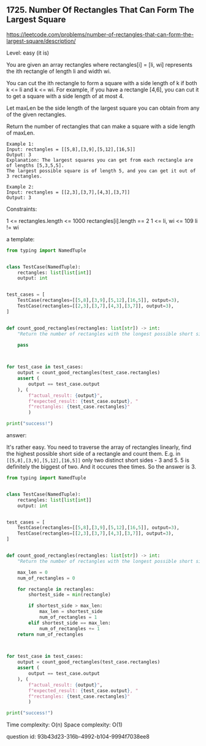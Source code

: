 ## 1725. Number Of Rectangles That Can Form The Largest Square

https://leetcode.com/problems/number-of-rectangles-that-can-form-the-largest-square/description/

Level: easy (it is)

You are given an array rectangles where rectangles[i] = [li, wi] represents the ith rectangle of length li and width wi.

You can cut the ith rectangle to form a square with a side length of k if both k <= li and k <= wi. 
For example, if you have a rectangle [4,6], you can cut it to get a square with a side length of at most 4.

Let maxLen be the side length of the largest square you can obtain from any of the given rectangles.

Return the number of rectangles that can make a square with a side length of maxLen.


```
Example 1:
Input: rectangles = [[5,8],[3,9],[5,12],[16,5]]
Output: 3
Explanation: The largest squares you can get from each rectangle are of lengths [5,3,5,5].
The largest possible square is of length 5, and you can get it out of 3 rectangles.

Example 2:
Input: rectangles = [[2,3],[3,7],[4,3],[3,7]]
Output: 3
```

Constraints:

1 <= rectangles.length <= 1000
rectangles[i].length == 2
1 <= li, wi <= 109
li != wi

a template:
```python
from typing import NamedTuple


class TestCase(NamedTuple):
    rectangles: list[list[int]]
    output: int


test_cases = [
    TestCase(rectangles=[[5,8],[3,9],[5,12],[16,5]], output=3),
    TestCase(rectangles=[[2,3],[3,7],[4,3],[3,7]], output=3),
]


def count_good_rectangles(rectangles: list[str]) -> int:
    "Return the number of rectangles with the longest possible short side."

    pass
        


for test_case in test_cases:
    output = count_good_rectangles(test_case.rectangles)
    assert (
        output == test_case.output
    ), (
        f"actual_result: {output}",
        f"expected_result: {test_case.output}, "
        f"rectangles: {test_case.rectangles}"
        )

print("success!")
```

answer:

It's rather easy. You need to traverse the array of rectangles linearly,
find the highest possible short side of a rectangle and count them.
E.g. in `[[5,8],[3,9],[5,12],[16,5]]` only two distinct short sides - 3 and 5.
5 is definitely the biggest of two. And it occures thee times. So the answer is 3.  


```python
from typing import NamedTuple


class TestCase(NamedTuple):
    rectangles: list[list[int]]
    output: int


test_cases = [
    TestCase(rectangles=[[5,8],[3,9],[5,12],[16,5]], output=3),
    TestCase(rectangles=[[2,3],[3,7],[4,3],[3,7]], output=3),
]


def count_good_rectangles(rectangles: list[str]) -> int:
    "Return the number of rectangles with the longest possible short side."

    max_len = 0
    num_of_rectangles = 0

    for rectangle in rectangles:
        shortest_side = min(rectangle)

        if shortest_side > max_len:
            max_len = shortest_side
            num_of_rectangles = 1
        elif shortest_side == max_len:
            num_of_rectangles += 1
    return num_of_rectangles
        


for test_case in test_cases:
    output = count_good_rectangles(test_case.rectangles)
    assert (
        output == test_case.output
    ), (
        f"actual_result: {output}",
        f"expected_result: {test_case.output}, "
        f"rectangles: {test_case.rectangles}"
        )

print("success!")
```

Time complexity: O(n)
Space complexity: O(1)

question id: 93b43d23-316b-4992-b104-9994f7038ee8